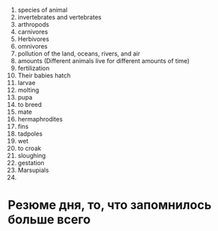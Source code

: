 1. species of animal
2. invertebrates and vertebrates 
3. arthropods
4. carnivores
5. Herbivores
6. omnivores
7. pollution of the land, oceans, rivers, and air
8. amounts (Different animals live for different amounts of time)
9. fertilization
10. Their babies hatch
11. larvae
12. molting
13. pupa
14. to breed
15. mate
16. hermaphrodites
17. fins
18. tadpoles
19. wet
20. to croak
21. sloughing
22. gestation
23. Marsupials
24. 








# Резюме дня, то, что запомнилось больше всего